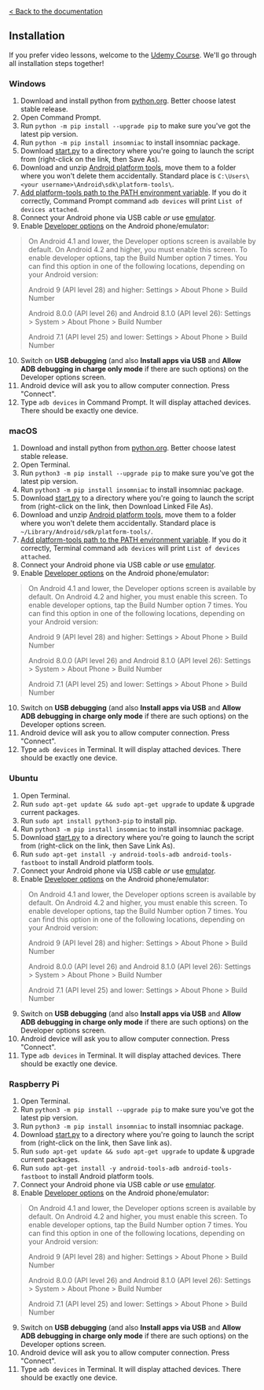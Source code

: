 [< Back to the documentation](/#)

## Installation
If you prefer video lessons, welcome to the [Udemy Course](https://insomniac-bot.com/udemy_course/). We'll go through all installation steps together!

### Windows
1. Download and install python from [python.org](https://www.python.org/downloads/windows/). Better choose latest stable release.
2. Open Command Prompt.
3. Run `python -m pip install --upgrade pip` to make sure you've got the latest pip version.
4. Run `python -m pip install insomniac` to install insomniac package.
5. Download [start.py](https://raw.githubusercontent.com/alexal1/Insomniac/master/start.py) to a directory where you're going to launch the script from (right-click on the link, then Save As).
6. Download and unzip [Android platform tools](https://developer.android.com/studio/releases/platform-tools), move them to a folder where you won't delete them accidentally. Standard place is `C:\Users\<your username>\Android\sdk\platform-tools\`.
7. [Add platform-tools path to the PATH environment variable](https://github.com/alexal1/Insomniac/wiki/Adding-platform-tools-to-the-PATH-environment-variable). If you do it correctly, Command Prompt command `adb devices` will print `List of devices attached`.
8. Connect your Android phone via USB cable _or_ use [emulator](https://www.patreon.com/posts/how-to-install-43543116).
9. Enable [Developer options](https://developer.android.com/studio/debug/dev-options#enable) on the Android phone/emulator:
>On Android 4.1 and lower, the Developer options screen is available by default. On Android 4.2 and higher, you must enable this screen. To enable developer options, tap the Build Number option 7 times. You can find this option in one of the following locations, depending on your Android version:
>
> Android 9 (API level 28) and higher: Settings > About Phone > Build Number
>
> Android 8.0.0 (API level 26) and Android 8.1.0 (API level 26): Settings > System > About Phone > Build Number
>
> Android 7.1 (API level 25) and lower: Settings > About Phone > Build Number
10. Switch on **USB debugging** (and also **Install apps via USB** and **Allow ADB debugging in charge only mode** if there are such options) on the Developer options screen.
11. Android device will ask you to allow computer connection. Press "Connect".
12. Type `adb devices` in Command Prompt. It will display attached devices. There should be exactly one device.

### macOS
1. Download and install python from [python.org](https://www.python.org/downloads/mac-osx/). Better choose latest stable release.
2. Open Terminal.
3. Run `python3 -m pip install --upgrade pip` to make sure you've got the latest pip version.
4. Run `python3 -m pip install insomniac` to install insomniac package.
5. Download [start.py](https://raw.githubusercontent.com/alexal1/Insomniac/master/start.py) to a directory where you're going to launch the script from (right-click on the link, then Download Linked File As).
6. Download and unzip [Android platform tools](https://developer.android.com/studio/releases/platform-tools), move them to a folder where you won't delete them accidentally. Standard place is `~/Library/Android/sdk/platform-tools/`.
7. [Add platform-tools path to the PATH environment variable](https://github.com/alexal1/Insomniac/wiki/Adding-platform-tools-to-the-PATH-environment-variable). If you do it correctly, Terminal command `adb devices` will print `List of devices attached`.
8. Connect your Android phone via USB cable _or_ use [emulator](https://www.patreon.com/posts/how-to-install-43485861).
9. Enable [Developer options](https://developer.android.com/studio/debug/dev-options#enable) on the Android phone/emulator:
>On Android 4.1 and lower, the Developer options screen is available by default. On Android 4.2 and higher, you must enable this screen. To enable developer options, tap the Build Number option 7 times. You can find this option in one of the following locations, depending on your Android version:
>
> Android 9 (API level 28) and higher: Settings > About Phone > Build Number
>
> Android 8.0.0 (API level 26) and Android 8.1.0 (API level 26): Settings > System > About Phone > Build Number
>
> Android 7.1 (API level 25) and lower: Settings > About Phone > Build Number
10. Switch on **USB debugging** (and also **Install apps via USB** and **Allow ADB debugging in charge only mode** if there are such options) on the Developer options screen.
11. Android device will ask you to allow computer connection. Press "Connect".
12. Type `adb devices` in Terminal. It will display attached devices. There should be exactly one device.

### Ubuntu
1. Open Terminal.
2. Run `sudo apt-get update && sudo apt-get upgrade` to update & upgrade current packages.
3. Run `sudo apt install python3-pip` to install pip.
4. Run `python3 -m pip install insomniac` to install insomniac package.
5. Download [start.py](https://raw.githubusercontent.com/alexal1/Insomniac/master/start.py) to a directory where you're going to launch the script from (right-click on the link, then Save Link As).
6. Run `sudo apt-get install -y android-tools-adb android-tools-fastboot` to install Android platform tools.
7. Connect your Android phone via USB cable _or_ use [emulator](https://www.patreon.com/posts/how-to-install-43485861).
8. Enable [Developer options](https://developer.android.com/studio/debug/dev-options#enable) on the Android phone/emulator:
>On Android 4.1 and lower, the Developer options screen is available by default. On Android 4.2 and higher, you must enable this screen. To enable developer options, tap the Build Number option 7 times. You can find this option in one of the following locations, depending on your Android version:
>
> Android 9 (API level 28) and higher: Settings > About Phone > Build Number
>
> Android 8.0.0 (API level 26) and Android 8.1.0 (API level 26): Settings > System > About Phone > Build Number
>
> Android 7.1 (API level 25) and lower: Settings > About Phone > Build Number
9. Switch on **USB debugging** (and also **Install apps via USB** and **Allow ADB debugging in charge only mode** if there are such options) on the Developer options screen.
10. Android device will ask you to allow computer connection. Press "Connect".
11. Type `adb devices` in Terminal. It will display attached devices. There should be exactly one device.

### Raspberry Pi
1. Open Terminal.
2. Run `python3 -m pip install --upgrade pip` to make sure you've got the latest pip version.
3. Run `python3 -m pip install insomniac` to install insomniac package.
4. Download [start.py](https://raw.githubusercontent.com/alexal1/Insomniac/master/start.py) to a directory where you're going to launch the script from (right-click on the link, then Save link as).
5. Run `sudo apt-get update && sudo apt-get upgrade` to update & upgrade current packages.
6. Run `sudo apt-get install -y android-tools-adb android-tools-fastboot` to install Android platform tools.
7. Connect your Android phone via USB cable _or_ use [emulator](https://www.patreon.com/posts/how-to-install-43485861).
8. Enable [Developer options](https://developer.android.com/studio/debug/dev-options#enable) on the Android phone/emulator:
>On Android 4.1 and lower, the Developer options screen is available by default. On Android 4.2 and higher, you must enable this screen. To enable developer options, tap the Build Number option 7 times. You can find this option in one of the following locations, depending on your Android version:
>
> Android 9 (API level 28) and higher: Settings > About Phone > Build Number
>
> Android 8.0.0 (API level 26) and Android 8.1.0 (API level 26): Settings > System > About Phone > Build Number
>
> Android 7.1 (API level 25) and lower: Settings > About Phone > Build Number
9. Switch on **USB debugging** (and also **Install apps via USB** and **Allow ADB debugging in charge only mode** if there are such options) on the Developer options screen.
10. Android device will ask you to allow computer connection. Press "Connect".
11. Type `adb devices` in Terminal. It will display attached devices. There should be exactly one device.